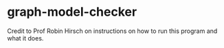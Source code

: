 # graph-model-checker

Credit to Prof Robin Hirsch on instructions on how to run this program and what it does.
